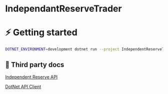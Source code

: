 # IndependantReserveTrader

# ⚡ Getting started

```bash
DOTNET_ENVIRONMENT=development dotnet run --project IndependentReserveTrader/IndependentReserveTrader.csproj
```

## 🤝 Third party docs

[Independent Reserve API](https://www.independentreserve.com/nz/products/api)

[DotNet API Client](https://github.com/independentreserve/dotNetApiClient)

